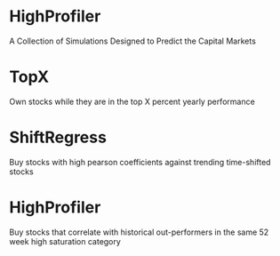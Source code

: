 # HighProfiler
A Collection of Simulations Designed to Predict the Capital Markets

# TopX
Own stocks while they are in the top X percent yearly performance

# ShiftRegress
Buy stocks with high pearson coefficients against trending time-shifted stocks

# HighProfiler
Buy stocks that correlate with historical out-performers in the same 52 week high saturation category
